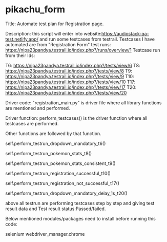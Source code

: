# pikachu_form
Title: Automate test plan for Registration page.

Description: this script will enter into  website:https://audiostack-qa-test.netlify.app/ and run some testcases from testrail.
Testcases I have automated are from "Registration Form" test runs: https://nipa23pandya.testrail.io/index.php?/runs/overview/1
Testcase run from their Ids:

T6: https://nipa23pandya.testrail.io/index.php?/tests/view/6
T8: https://nipa23pandya.testrail.io/index.php?/tests/view/8
T9: https://nipa23pandya.testrail.io/index.php?/tests/view/9
T10: https://nipa23pandya.testrail.io/index.php?/tests/view/10
T17: https://nipa23pandya.testrail.io/index.php?/tests/view/17
T20: https://nipa23pandya.testrail.io/index.php?/tests/view/20

Driver code: "registration_main.py" is driver file where all library functions are mentioned and performed.

Driver function: perform_testcases() is the driver function where all testcases are performed.

Other functions are followed by that function.

self.perform_testrun_dropdown_mandatory_t6()

self.perform_testrun_pokemon_stats_t8()

self.perform_testrun_pokemon_stats_consistent_t9()

self.perform_testrun_registration_successful_t10()

self.perform_testrun_registration_not_successful_t17()

self.perform_testrun_dropdown_mandatory_delay_1s_t20()

above all testrun are performing testcases step by step and giving test result data and Test result status:Passed/failed.

Below mentioned modules/packages need to install before running this code:

selenium
webdriver_manager.chrome
